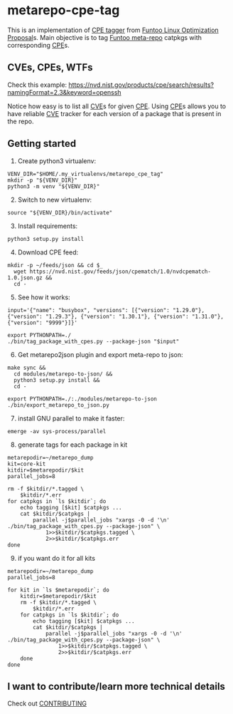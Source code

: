 # metarepo-cpe-tag
This is an implementation of [CPE tagger] from [Funtoo Linux Optimization Proposal]s.
Main objective is to tag [Funtoo meta-repo] catpkgs with corresponding
[CPE]s.


## CVEs, CPEs, WTFs
Check this example: https://nvd.nist.gov/products/cpe/search/results?namingFormat=2.3&keyword=openssh

Notice how easy is to list all [CVE]s for given [CPE]. Using [CPE]s allows you to
have reliable [CVE] tracker for each version of a package that is present in the
repo.


## Getting started
1. Create python3 virtualenv:
```
VENV_DIR="$HOME/.my_virtualenvs/metarepo_cpe_tag"
mkdir -p "${VENV_DIR}"
python3 -m venv "${VENV_DIR}"
```
2. Switch to new virtualenv:
```
source "${VENV_DIR}/bin/activate"
```
3. Install requirements:
```
python3 setup.py install
```
4. Download CPE feed:
```
mkdir -p ~/feeds/json && cd $_
  wget https://nvd.nist.gov/feeds/json/cpematch/1.0/nvdcpematch-1.0.json.gz &&
  cd -
```
5. See how it works:
```
input='{"name": "busybox", "versions": [{"version": "1.29.0"}, {"version": "1.29.3"}, {"version": "1.30.1"}, {"version": "1.31.0"}, {"version": "9999"}]}'

export PYTHONPATH=./
./bin/tag_package_with_cpes.py --package-json "$input"
```
6. Get metarepo2json plugin and export meta-repo to json:
```
make sync &&
  cd modules/metarepo-to-json/ &&
  python3 setup.py install &&
  cd -

export PYTHONPATH=./:./modules/metarepo-to-json
./bin/export_metarepo_to_json.py
```
7. install GNU parallel to make it faster:
```
emerge -av sys-process/parallel
```
8. generate tags for each package in kit
```
metarepodir=~/metarepo_dump
kit=core-kit
kitdir=$metarepodir/$kit
parallel_jobs=8

rm -f $kitdir/*.tagged \
    $kitdir/*.err
for catpkgs in `ls $kitdir`; do
    echo tagging [$kit] $catpkgs ...
    cat $kitdir/$catpkgs |
        parallel -j$parallel_jobs "xargs -0 -d '\n' ./bin/tag_package_with_cpes.py --package-json" \
            1>>$kitdir/$catpkgs.tagged \
            2>>$kitdir/$catpkgs.err
done
```
9. if you want do it for all kits
```
metarepodir=~/metarepo_dump
parallel_jobs=8

for kit in `ls $metarepodir`; do
    kitdir=$metarepodir/$kit
    rm -f $kitdir/*.tagged \
        $kitdir/*.err
    for catpkgs in `ls $kitdir`; do
        echo tagging [$kit] $catpkgs ...
        cat $kitdir/$catpkgs |
            parallel -j$parallel_jobs "xargs -0 -d '\n' ./bin/tag_package_with_cpes.py --package-json" \
                1>>$kitdir/$catpkgs.tagged \
                2>>$kitdir/$catpkgs.err
    done
done
```


## I want to contribute/learn more technical details
Check out [CONTRIBUTING](CONTRIBUTING.md)


[Funtoo meta-repo]: https://github.com/funtoo/meta-repo
[CVE]: https://nvd.nist.gov/vuln
[CPE]: https://nvd.nist.gov/products/cpe
[CPE tagger]: https://www.funtoo.org/FLOP:CPE_tagger
[Funtoo Linux Optimization Proposal]: https://www.funtoo.org/Category:FLOP
